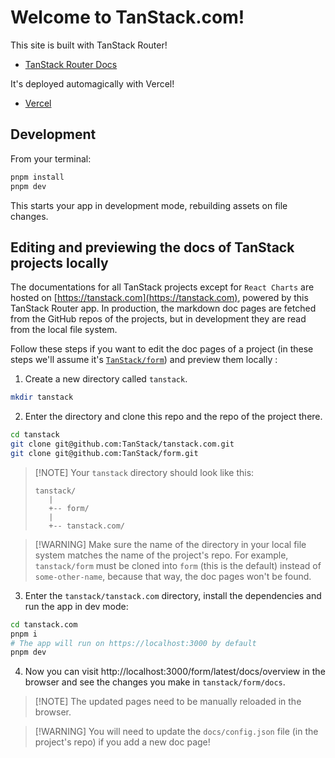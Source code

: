 # Welcome to TanStack.com!

This site is built with TanStack Router!

- [TanStack Router Docs](https://tanstack.com/router)

It's deployed automagically with Vercel!

- [Vercel](https://vercel.com/)

## Development

From your terminal:

```sh
pnpm install
pnpm dev
```

This starts your app in development mode, rebuilding assets on file changes.

## Editing and previewing the docs of TanStack projects locally

The documentations for all TanStack projects except for `React Charts` are hosted on
[https://tanstack.com](https://tanstack.com), powered by this TanStack Router app. In production,
the markdown doc pages are fetched from the GitHub repos of the projects, but in development they
are read from the local file system.

Follow these steps if you want to edit the doc pages of a project (in these steps we'll assume it's
[`TanStack/form`](https://github.com/tanstack/form)) and preview them locally :

1. Create a new directory called `tanstack`.

```sh
mkdir tanstack
```

2. Enter the directory and clone this repo and the repo of the project there.

```sh
cd tanstack
git clone git@github.com:TanStack/tanstack.com.git
git clone git@github.com:TanStack/form.git
```

> [!NOTE] Your `tanstack` directory should look like this:
>
> ```
> tanstack/
>    |
>    +-- form/
>    |
>    +-- tanstack.com/
> ```

> [!WARNING] Make sure the name of the directory in your local file system matches the name of the
> project's repo. For example, `tanstack/form` must be cloned into `form` (this is the default)
> instead of `some-other-name`, because that way, the doc pages won't be found.

3. Enter the `tanstack/tanstack.com` directory, install the dependencies and run the app in dev
   mode:

```sh
cd tanstack.com
pnpm i
# The app will run on https://localhost:3000 by default
pnpm dev
```

4. Now you can visit http://localhost:3000/form/latest/docs/overview in the browser and see the
   changes you make in `tanstack/form/docs`.

> [!NOTE] The updated pages need to be manually reloaded in the browser.

> [!WARNING] You will need to update the `docs/config.json` file (in the project's repo) if you add
> a new doc page!
